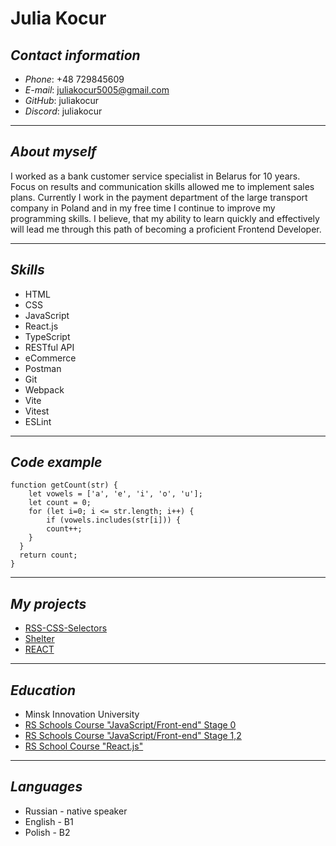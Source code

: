# **Julia Kocur**

## ***Contact information***

+ *Phone*: +48 729845609
+ *E-mail*: juliakocur5005@gmail.com
+ *GitHub*: juliakocur
+ *Discord*: juliakocur

___

## ***About myself***

I worked as a bank customer service specialist in Belarus for 10 years. Focus on results and communication skills allowed me to implement sales plans. Сurrently I work in the payment department of the large transport company in Poland and in my free time I continue to improve my programming skills. I believe, that my ability to learn quickly and effectively will lead me through this path of becoming a proficient Frontend Developer.

___
## ***Skills***

+ HTML
+ CSS
+ JavaScript
+ React.js
+ TypeScript
+ RESTful API
+ eCommerce
+ Postman
+ Git
+ Webpack
+ Vite
+ Vitest
+ ESLint

___

## ***Code example***

```
function getCount(str) {
    let vowels = ['a', 'e', 'i', 'o', 'u'];
    let count = 0;
    for (let i=0; i <= str.length; i++) {
        if (vowels.includes(str[i])) {
        count++;
    }
  }
  return count;
}

```

___

## ***My projects***

+ [RSS-CSS-Selectors](https://juliakocur-rss-css-selectors.netlify.app/)
+ [Shelter](https://rolling-scopes-school.github.io/juliakocur-JSFE2023Q1/shelter/main/main.html)
+ [REACT](https://react-redux-juliakocur.netlify.app/)

___

## ***Education***

+ Minsk Innovation University
+ [RS Schools Course "JavaScript/Front-end" Stage 0](https://app.rs.school/certificate/wr68budb)
+ [RS Schools Course "JavaScript/Front-end" Stage 1,2](https://app.rs.school/certificate/etfsm9ka)
+ [RS School Course "React.js"](https://app.rs.school/certificate/enbqplce)

___

## ***Languages***

+ Russian - native speaker
+ English - B1
+ Polish - B2